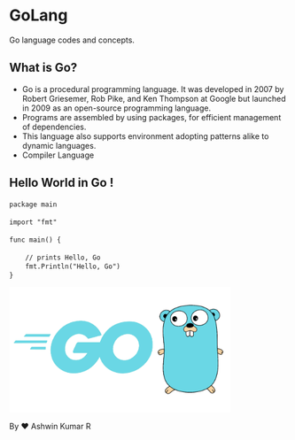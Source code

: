 # GoLang
Go language codes and concepts.

## What is Go?
- Go is a procedural programming language. It was developed in 2007 by Robert Griesemer, Rob Pike, and Ken Thompson at Google but launched in 2009 as an open-source programming language. 
- Programs are assembled by using packages, for efficient management of dependencies. 
- This language also supports environment adopting patterns alike to dynamic languages. 
- Compiler Language

## Hello World in Go !
```
package main

import "fmt"

func main() {

	// prints Hello, Go
	fmt.Println("Hello, Go")
}
```


<img src="go.png" width="400px">

By ❤️
Ashwin Kumar R 
